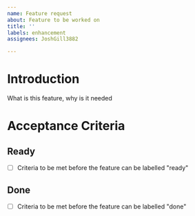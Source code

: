 ```yaml
---
name: Feature request
about: Feature to be worked on
title: ''
labels: enhancement
assignees: JoshGill3882

---
```


# Introduction
What is this feature, why is it needed

# Acceptance Criteria
## Ready
- [ ] Criteria to be met before the feature can be labelled "ready"

## Done
- [ ] Criteria to be met before the feature can be labelled "done"
